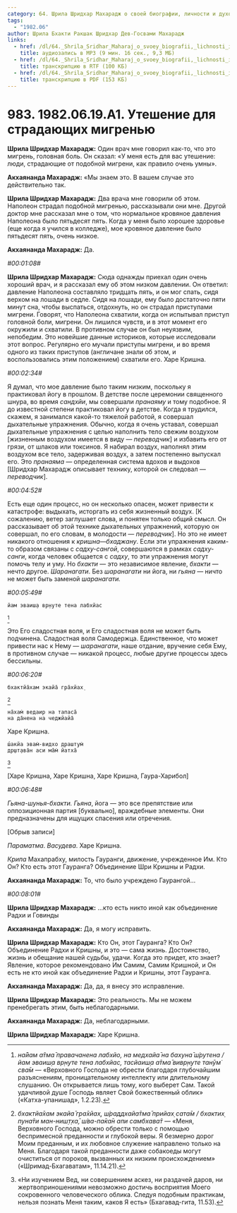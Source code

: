 ```yaml
---
category: 64. Шрила Шридхар Махарадж о своей биографии, личности и духовном опыте
tags:
  - "1982.06"
author: Шрила Бхакти Ракшак Шридхар Дев-Госвами Махарадж
links:
  - href: /dl/64._Shrila_Sridhar_Maharaj_o_svoey_biografii,_lichnosti_i_duhovnom_opyte/983_1982.06.19.A1_SridharMj_Uteshenie_dlja_stradajushhih_migrenju.mp3
    title: аудиозапись в MP3 (9 мин. 16 сек., 9,3 МБ)
  - href: /dl/64._Shrila_Sridhar_Maharaj_o_svoey_biografii,_lichnosti_i_duhovnom_opyte/983_1982.06.19.A1_SridharMj_Uteshenie_dlja_stradajushhih_migrenju.rtf
    title: транскрипцию в RTF (100 КБ)
  - href: /dl/64._Shrila_Sridhar_Maharaj_o_svoey_biografii,_lichnosti_i_duhovnom_opyte/983_1982.06.19.A1_SridharMj_Uteshenie_dlja_stradajushhih_migrenju.pdf
    title: транскрипцию в PDF (153 КБ)
---
```


# 983. 1982.06.19.A1. Утешение для страдающих мигренью

**Шрила Шридхар Махарадж:** Один врач мне говорил как-то, что это мигрень, головная боль. Он сказал: «У меня есть для вас утешение: люди, страдающие от подобной мигрени, как правило очень умны».

**Акхаянанда Махарадж:** «Мы знаем это. В вашем случае это действительно так.

**Шрила Шридхар Махарадж:** Два врача мне говорили об этом. Наполеон страдал подобной мигренью, рассказывали они мне. Другой доктор мне рассказал мне о том, что нормальное кровяное давления Наполеона было пятьдесят пять. Когда у меня было хорошее здоровье (еще когда я учился в колледже), мое кровяное давление было пятьдесят пять, очень низкое.

**Акхаянанда Махарадж:** Да.

*#00:01:08#*

**Шрила Шридхар Махарадж:** Сюда однажды приехал один очень хороший врач, и я рассказал ему об этом низком давлении. Он ответил: давление Наполеона составляло тридцать пять, и он мог спать, сидя верхом на лошади в седле. Сидя на лошади, ему было достаточно пяти минут сна, чтобы выспаться, отдохнуть, но он страдал приступами мигрени. Говорят, что Наполеона схватили, когда он испытывал приступ головной боли, мигрени. Он лишился чувств, и в этот момент его окружили и схватили. В противном случае он был неуязвим, непобедим. Это новейшие данные историков, которые исследовали этот вопрос. Регулярно его мучали приступы мигрени, и во время одного из таких приступов (англичане знали об этом, и воспользовались этим положением) схватили его. Харе Кришна.

*#00:02:34#*

Я думал, что мое давление было таким низким, поскольку я практиковал йогу в прошлом. В детстве после церемонии священного шнура, во время *сандхйи*, мы совершали *пранаяму* и тому подобное. Я до известной степени практиковал йогу в детстве. Когда я трудился, скажем, я занимался какой-то тяжелой работой, я совершал дыхательные упражнения. Обычно, когда я очень уставал, совершал дыхательные упражнения с целью наполнить тело свежим воздухом [жизненным воздухом имеется в виду — *переводчик*] и избавить его от грязи, от шлаков или токсинов. Я набирал воздух, наполнял этим воздухом все тело, задерживая воздух, а затем постепенно выпускал его. Это *пранаяма* — определенная система вдохов и выдохов [Шридхар Махарадж описывает технику, которой он следовал — *переводчик*].

*#00:04:52#*

Есть еще один процесс, но он несколько опасен, может привести к катастрофе: выдыхать, исторгать из себя жизненный воздух. [К сожалению, ветер заглушает слова, и понятен только общий смысл. Он рассказывает об этой технике дыхательных упражнений, которую он совершал, по его словам, в молодости — *переводчик*]. Но это не имеет никакого отношения к *кришна*—*бхаджану*. Если эти упражнения каким-то образом связаны с *садху-сангой*, совершаются в рамках *садху-санги*, когда человек общается с *садху*, то эти упражнения могут помочь телу и уму. Но *бхакти* — это независимое явление, *бхакти* — нечто другое. *Шаранагати*. Без *шаранагати* ни йога, ни *гьяна* — ничто не может быть заменой *шаранагати.*

*#00:05:49#*

    йам эваиш̣а вр̣н̣уте тена лабхйас
[^_ftn1]

Это Его сладостная воля, и Его сладостная воля не может быть подчинена. Сладостная воля Самодержца. Единственное, что может привести нас к Нему — *шаранагати*, наше отдание, вручение себя Ему, в противном случае — никакой процесс, любые другие процессы здесь бессильны.

*#00:06:20#*

    бхактйа̄хам экайа̄ гра̄хйах̣
[^_ftn2]

    на̄хам̇ ведаир на тапаса̄
    на да̄нена на чеджйайа̄

Харе Кришна.

    ш́акйа эвам̇-видхо драшт̣ум̇
    др̣шт̣ава̄н аси ма̄м̇ йатха̄
[^_ftn3]

[Харе Кришна, Харе Кришна, Харе Кришна, Гаура-Харибол]

*#00:06:48#*

*Гьяна-шунья-бхакти. Гьяна*, йога — это все препятствие или оппозиционная партия [буквально], враждебные элементы. Они предназначены для ищущих спасения или отречения.

[Обрыв записи]

*Параматма*. *Васудева*. Харе Кришна.

*Крипа* Махапрабху, милость Гауранги, движение, учрежденное Им. Кто Он? Кто есть этот Гауранга? Объединение Шри Кришны и Радхи.

**Акхаянанда Махарадж:** То, что было учреждено Гаурангой…

*#00:08:01#*

**Шрила Шридхар Махарадж:** …кто есть никто иной как объединение Радхи и Говинды

**Акхаянанда Махарадж:** Да, я могу исправить.

**Шрила Шридхар Махарадж:** Кто Он, этот Гауранга? Кто Он? Объединение Радхи и Кришны, и это — сама жизнь. Достоинство, жизнь и обещание нашей судьбы, удачи. Когда это придет, кто знает? Явление, которое рекомендовано Им Самим, Самим Кришной, и Он есть не кто иной как объединение Радхи и Кришны, этот Гауранга.

**Акхаянанда Махарадж:** Да, да, я внесу это исправление.

**Шрила Шридхар Махарадж:** Это реальность. Мы не можем пренебрегать этим, быть неблагодарными.

**Акхаянанда Махарадж:** Да, неблагодарными.

**Шрила Шридхар Махарадж:** Харе Кришна.



[^_ftn1]: *на̄йам а̄тма̄ правачанена лабхйо, на медхайа̄ на бахуна̄ ш́рутена / йам эваиш̣а вр̣н̣уте тена лабхйас, тасйаиш̣а а̄тма̄ вивр̣н̣уте танӯм̇ сва̄м* — «Верховного Господа не обрести благодаря глубочайшим разъяснениям, проницательному интеллекту или длительному слушанию. Он открывается лишь тому, кого выберет Сам. Такой удачливой душе Господь являет Свой божественный облик» («Катха-упанишад», 1.2.23).

[^_ftn2]: *бхактйа̄хам экайа̄ гра̄хйах̣, ш́раддхайа̄тма̄ прийах̣ сата̄м / бхактих̣ пуна̄ти ман-ниш̣т̣ха̄, ш́ва-па̄ка̄н апи самбхава̄т* — «Меня, Верховного Господа, можно обрести только с помощью беспримесной преданности и глубокой веры. Я безмерно дорог Моим преданным, и их любовное служение направлено только на Меня. Благодаря такой преданности даже собакоеды могут очиститься от пороков, вызванных их низким происхождением» («Шримад-Бхагаватам», 11.14.21).

[^_ftn3]: «Ни изучением Вед, ни совершением аскез, ни раздачей даров, ни жертвоприношениями невозможно достичь восприятия Моего сокровенного человеческого облика. Следуя подобным практикам, нельзя познать Меня таким, каков Я есть» (Бхагавад-гита, 11.53).

